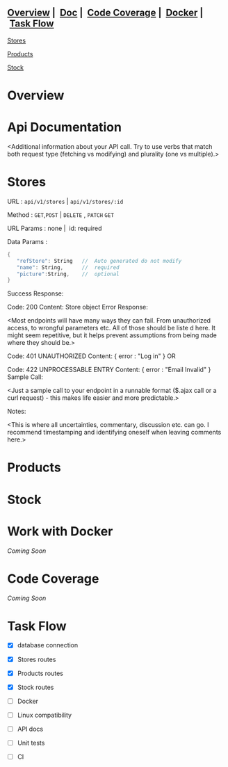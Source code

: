## [Overview](#Overview)  |  [Doc](#Doc)  |  [Code Coverage](#Cov)  |  [Docker](#Docker) |  [Task Flow](#Tasks) 

   [Stores](#Stores)

   [Products](#Products)
  
   [Stock](#Stock)
   
# <a name="Overview"></a> Overview


# <a name="Doc"></a> Api Documentation

<Additional information about your API call. Try to use verbs that match both request type (fetching vs modifying) and plurality (one vs multiple).>

# <a name="Stores"></a> Stores

URL        :  ` api/v1/stores ` |  ` api/v1/stores/:id `

Method     :  ` GET `,` POST `  |  ` DELETE ` , ` PATCH ` ` GET `

URL Params :      none          |   id: required

Data Params : 
```Swift
{
   "refStore": String   //  Auto generated do not modify
   "name": String,      //  required
   "picture":String,    //  optional
} 
```

Success Response:

Code: 200 
Content: Store object
Error Response:

<Most endpoints will have many ways they can fail. From unauthorized access, to wrongful parameters etc. All of those should be liste d here. It might seem repetitive, but it helps prevent assumptions from being made where they should be.>

Code: 401 UNAUTHORIZED 
Content: { error : "Log in" }
OR

Code: 422 UNPROCESSABLE ENTRY 
Content: { error : "Email Invalid" }
Sample Call:

<Just a sample call to your endpoint in a runnable format ($.ajax call or a curl request) - this makes life easier and more predictable.>

Notes:

<This is where all uncertainties, commentary, discussion etc. can go. I recommend timestamping and identifying oneself when leaving comments here.>

# <a name="Products"></a> Products
# <a name="Stock"></a> Stock



# <a name="Docker"></a> Work with Docker

*Coming Soon* 

# <a name="Cov"></a> Code Coverage

*Coming Soon* 

# <a name="Tasks"></a> Task Flow
- [x] database connection
- [x] Stores routes
- [x] Products routes 
- [x] Stock routes 
- [ ] Docker
- [ ] Linux compatibility 
- [ ] API docs
- [ ] Unit tests 
- [ ] CI 

